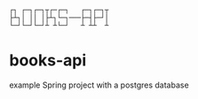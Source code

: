 ```
┌┐ ┌─┐┌─┐┬┌─┌─┐   ┌─┐┌─┐┬
├┴┐│ ││ │├┴┐└─┐───├─┤├─┘│
└─┘└─┘└─┘┴ ┴└─┘   ┴ ┴┴  ┴
```

# books-api
example Spring project with a postgres database
